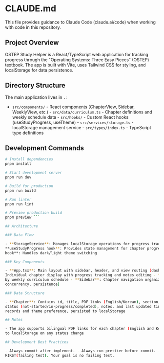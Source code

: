 # CLAUDE.md

This file provides guidance to Claude Code (claude.ai/code) when working with code in this repository.

## Project Overview

OSTEP Study Helper is a React/TypeScript web application for tracking progress through the "Operating Systems:
Three Easy Pieces" (OSTEP) textbook. The app is built with Vite, uses Tailwind CSS for styling, and localStorage
for data persistence.

## Directory Structure

The main application lives in `.`:

- `src/components/` - React components (ChapterView, Sidebar, WeeklyView, etc.) - `src/data/curriculum.ts` -
  Chapter definitions and weekly schedule data - `src/hooks/` - Custom React hooks (useStudyProgress, useTheme) -
  `src/services/storage.ts` - localStorage management service - `src/types/index.ts` - TypeScript type definitions

## Development Commands

````bash
# Install dependencies
pnpm install

# Start development server
pnpm run dev

# Build for production
pnpm run build

# Run linter
pnpm run lint

# Preview production build
pnpm preview ```

## Architecture

### Data Flow

- **StorageService**: Manages localStorage operations for progress tracking and theme preferences -
**useStudyProgress hook**: Provides state management for chapter progress, notes, and statistics - **useTheme
hook**: Handles dark/light theme switching

### Key Components

- **App.tsx**: Main layout with sidebar, header, and view routing (dashboard/chapters/weekly) - **ChapterView**:
Individual chapter display with progress tracking and notes editing - **WeeklyView**: Shows chapters organized
by weekly curriculum schedule - **Sidebar**: Chapter navigation organized by sections (intro, virtualization,
concurrency, persistence)

### Data Structure

- **Chapter**: Contains id, title, PDF links (English/Korean), section, and order - **ChapterProgress**: Tracks
status (not-started/in-progress/completed), notes, and last updated timestamp - **StudyData**: Contains progress
records and theme preference, persisted to localStorage

## Notes

- The app supports bilingual PDF links for each chapter (English and Korean) - Progress is automatically saved
to localStorage on any status change

## Development Best Practices

- Always commit after implement. - Always run prettier before commit. - When you implement, always write TEST
FIRST(failing test). Your goal is no failing test.
````
